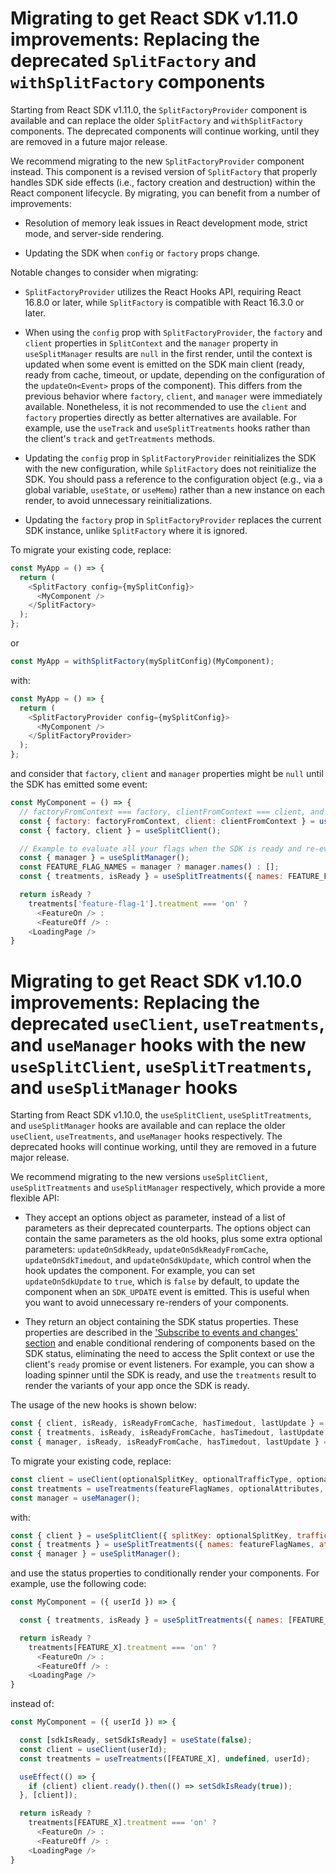 
# Migrating to get React SDK v1.11.0 improvements: Replacing the deprecated `SplitFactory` and `withSplitFactory` components

Starting from React SDK v1.11.0, the `SplitFactoryProvider` component is available and can replace the older `SplitFactory` and `withSplitFactory` components. The deprecated components will continue working, until they are removed in a future major release.

We recommend migrating to the new `SplitFactoryProvider` component instead. This component is a revised version of `SplitFactory` that properly handles SDK side effects (i.e., factory creation and destruction) within the React component lifecycle. By migrating, you can benefit from a number of improvements:

 - Resolution of memory leak issues in React development mode, strict mode, and server-side rendering.

 - Updating the SDK when `config` or `factory` props change.

Notable changes to consider when migrating:
 - `SplitFactoryProvider` utilizes the React Hooks API, requiring React 16.8.0 or later, while `SplitFactory` is compatible with React 16.3.0 or later.

 - When using the `config` prop with `SplitFactoryProvider`, the `factory` and `client` properties in `SplitContext` and the `manager` property in `useSplitManager` results are `null` in the first render, until the context is updated when some event is emitted on the SDK main client (ready, ready from cache, timeout, or update, depending on the configuration of the `updateOn<Event>` props of the component). This differs from the previous behavior where `factory`, `client`, and `manager` were immediately available. Nonetheless, it is not recommended to use the `client` and `factory` properties directly as better alternatives are available. For example, use the `useTrack` and `useSplitTreatments` hooks rather than the client's `track` and `getTreatments` methods.

 - Updating the `config` prop in `SplitFactoryProvider` reinitializes the SDK with the new configuration, while `SplitFactory` does not reinitialize the SDK. You should pass a reference to the configuration object (e.g., via a global variable, `useState`, or `useMemo`) rather than a new instance on each render, to avoid unnecessary reinitializations.

 - Updating the `factory` prop in `SplitFactoryProvider` replaces the current SDK instance, unlike `SplitFactory` where it is ignored.

To migrate your existing code, replace:

```javascript
const MyApp = () => {
  return (
    <SplitFactory config={mySplitConfig}>
      <MyComponent />
    </SplitFactory>
  );
};
```

or

```javascript
const MyApp = withSplitFactory(mySplitConfig)(MyComponent);
```

with:

```javascript
const MyApp = () => {
  return (
    <SplitFactoryProvider config={mySplitConfig}>
      <MyComponent />
    </SplitFactoryProvider>
  );
};
```

and consider that `factory`, `client` and `manager` properties might be `null` until the SDK has emitted some event:

```javascript
const MyComponent = () => {
  // factoryFromContext === factory, clientFromContext === client, and they are null until some SDK event is emitted
  const { factory: factoryFromContext, client: clientFromContext } = useContext(SplitContext);
  const { factory, client } = useSplitClient();

  // Example to evaluate all your flags when the SDK is ready and re-evaluate on SDK_UPDATE events
  const { manager } = useSplitManager();
  const FEATURE_FLAG_NAMES = manager ? manager.names() : [];
  const { treatments, isReady } = useSplitTreatments({ names: FEATURE_FLAG_NAMES, updateOnSdkUpdate: true }); // updateOnSdkReady is true by default

  return isReady ?
    treatments['feature-flag-1'].treatment === 'on' ?
      <FeatureOn /> :
      <FeatureOff /> :
    <LoadingPage />
}
```

# Migrating to get React SDK v1.10.0 improvements: Replacing the deprecated `useClient`, `useTreatments`, and `useManager` hooks with the new `useSplitClient`, `useSplitTreatments`, and `useSplitManager` hooks

Starting from React SDK v1.10.0, the `useSplitClient`, `useSplitTreatments`, and `useSplitManager` hooks are available and can replace the older `useClient`, `useTreatments`, and `useManager` hooks respectively. The deprecated hooks will continue working, until they are removed in a future major release.

We recommend migrating to the new versions `useSplitClient`, `useSplitTreatments` and `useSplitManager` respectively, which provide a more flexible API:

- They accept an options object as parameter, instead of a list of parameters as their deprecated counterparts. The options object can contain the same parameters as the old hooks, plus some extra optional parameters: `updateOnSdkReady`, `updateOnSdkReadyFromCache`, `updateOnSdkTimedout`, and `updateOnSdkUpdate`, which control when the hook updates the component. For example, you can set `updateOnSdkUpdate` to `true`, which is `false` by default, to update the component when an `SDK_UPDATE` event is emitted. This is useful when you want to avoid unnecessary re-renders of your components.

- They return an object containing the SDK status properties. These properties are described in the ['Subscribe to events and changes' section](https://help.split.io/hc/en-us/articles/360038825091-React-SDK#subscribe-to-events-and-changes) and enable conditional rendering of components based on the SDK status, eliminating the need to access the Split context or use the client's `ready` promise or event listeners. For example, you can show a loading spinner until the SDK is ready, and use the `treatments` result to render the variants of your app once the SDK is ready.

The usage of the new hooks is shown below:

```js
const { client, isReady, isReadyFromCache, hasTimedout, lastUpdate } = useSplitClient({ splitKey: userId, updateOnSdkUpdate: true });
const { treatments, isReady, isReadyFromCache, hasTimedout, lastUpdate } = useSplitTreatments({ names: ['feature-flag-1'], updateOnSdkTimedout: false });
const { manager, isReady, isReadyFromCache, hasTimedout, lastUpdate } = useSplitManager();
```



To migrate your existing code, replace:

```javascript
const client = useClient(optionalSplitKey, optionalTrafficType, optionalAttributes);
const treatments = useTreatments(featureFlagNames, optionalAttributes, optionalSplitKey);
const manager = useManager();
```

with:

```javascript
const { client } = useSplitClient({ splitKey: optionalSplitKey, trafficType: optionalTrafficType, attributes: optionalAttributes });
const { treatments } = useSplitTreatments({ names: featureFlagNames, attributes: optionalAttributes, splitKey: optionalSplitKey });
const { manager } = useSplitManager();
```

and use the status properties to conditionally render your components. For example, use the following code:

```javascript
const MyComponent = ({ userId }) => {

  const { treatments, isReady } = useSplitTreatments({ names: [FEATURE_X], splitKey: userId })

  return isReady ?
    treatments[FEATURE_X].treatment === 'on' ?
      <FeatureOn /> :
      <FeatureOff /> :
    <LoadingPage />
}
```

instead of:

```javascript
const MyComponent = ({ userId }) => {

  const [sdkIsReady, setSdkIsReady] = useState(false);
  const client = useClient(userId);
  const treatments = useTreatments([FEATURE_X], undefined, userId);

  useEffect(() => {
    if (client) client.ready().then(() => setSdkIsReady(true));
  }, [client]);

  return isReady ?
    treatments[FEATURE_X].treatment === 'on' ?
      <FeatureOn /> :
      <FeatureOff /> :
    <LoadingPage />
}
```
